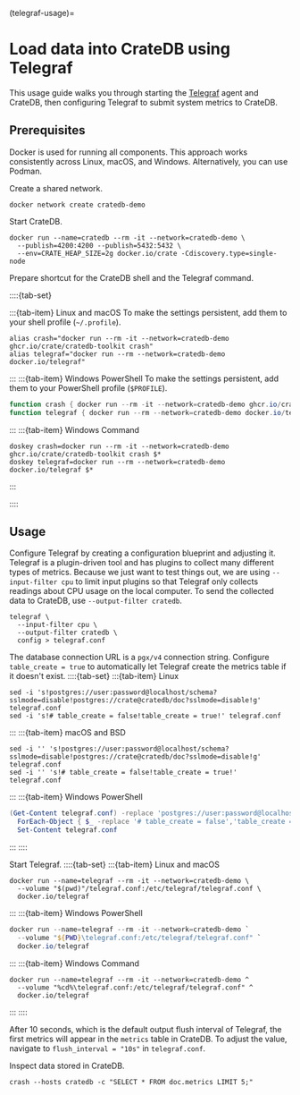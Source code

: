 (telegraf-usage)=
# Load data into CrateDB using Telegraf

This usage guide walks you through starting the [Telegraf] agent and CrateDB,
then configuring Telegraf to submit system metrics to CrateDB.

## Prerequisites

Docker is used for running all components. This approach works consistently
across Linux, macOS, and Windows. Alternatively, you can use Podman.

Create a shared network.
```shell
docker network create cratedb-demo
```

Start CrateDB.
```shell
docker run --name=cratedb --rm -it --network=cratedb-demo \
  --publish=4200:4200 --publish=5432:5432 \
  --env=CRATE_HEAP_SIZE=2g docker.io/crate -Cdiscovery.type=single-node
```

Prepare shortcut for the CrateDB shell and the Telegraf command.

::::{tab-set}

:::{tab-item} Linux and macOS
To make the settings persistent, add them to your shell profile (`~/.profile`).
```shell
alias crash="docker run --rm -it --network=cratedb-demo ghcr.io/crate/cratedb-toolkit crash"
alias telegraf="docker run --rm --network=cratedb-demo docker.io/telegraf"
```
:::
:::{tab-item} Windows PowerShell
To make the settings persistent, add them to your PowerShell profile (`$PROFILE`).
```powershell
function crash { docker run --rm -it --network=cratedb-demo ghcr.io/crate/cratedb-toolkit crash @args }
function telegraf { docker run --rm --network=cratedb-demo docker.io/telegraf @args }
```
:::
:::{tab-item} Windows Command
```shell
doskey crash=docker run --rm -it --network=cratedb-demo ghcr.io/crate/cratedb-toolkit crash $*
doskey telegraf=docker run --rm --network=cratedb-demo docker.io/telegraf $*
```
:::

::::


## Usage

Configure Telegraf by creating a configuration blueprint and adjusting it.
Telegraf is a plugin-driven tool and has plugins to collect many different types
of metrics. Because we just want to test things out, we are using `--input-filter cpu`
to limit input plugins so that Telegraf only collects readings about CPU usage
on the local computer. To send the collected data to CrateDB, use
`--output-filter cratedb`.
```shell
telegraf \
  --input-filter cpu \
  --output-filter cratedb \
  config > telegraf.conf
```

The database connection URL is a `pgx/v4` connection string. Configure
`table_create = true` to automatically let Telegraf create the metrics table
if it doesn't exist.
::::{tab-set}
:::{tab-item} Linux
```shell
sed -i 's!postgres://user:password@localhost/schema?sslmode=disable!postgres://crate@cratedb/doc?sslmode=disable!g' telegraf.conf
sed -i 's!# table_create = false!table_create = true!' telegraf.conf
```
:::
:::{tab-item} macOS and BSD
```shell
sed -i '' 's!postgres://user:password@localhost/schema?sslmode=disable!postgres://crate@cratedb/doc?sslmode=disable!g' telegraf.conf
sed -i '' 's!# table_create = false!table_create = true!' telegraf.conf
```
:::
:::{tab-item} Windows PowerShell
```powershell
(Get-Content telegraf.conf) -replace 'postgres://user:password@localhost/schema\?sslmode=disable','postgres://crate@cratedb/doc?sslmode=disable' |
  ForEach-Object { $_ -replace '# table_create = false','table_create = true' } |
  Set-Content telegraf.conf
```
:::
::::


Start Telegraf.
::::{tab-set}
:::{tab-item} Linux and macOS
```shell
docker run --name=telegraf --rm -it --network=cratedb-demo \
  --volume "$(pwd)"/telegraf.conf:/etc/telegraf/telegraf.conf \
  docker.io/telegraf
```
:::
:::{tab-item} Windows PowerShell
```powershell
docker run --name=telegraf --rm -it --network=cratedb-demo `
  --volume "${PWD}\telegraf.conf:/etc/telegraf/telegraf.conf" `
  docker.io/telegraf
```
:::
:::{tab-item} Windows Command
```shell
docker run --name=telegraf --rm -it --network=cratedb-demo ^
  --volume "%cd%\telegraf.conf:/etc/telegraf/telegraf.conf" ^
  docker.io/telegraf
```
:::
::::


After 10 seconds, which is the default output flush interval of Telegraf, the first
metrics will appear in the `metrics` table in CrateDB. To adjust the value, navigate
to `flush_interval = "10s"` in `telegraf.conf`.

Inspect data stored in CrateDB.
```shell
crash --hosts cratedb -c "SELECT * FROM doc.metrics LIMIT 5;"
```


[Telegraf]: https://www.influxdata.com/time-series-platform/telegraf/
